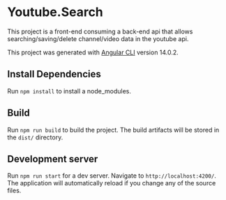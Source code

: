 # Youtube.Search

This project is a front-end consuming a back-end api that allows searching/saving/delete channel/video data in the youtube api.

This project was generated with [Angular CLI](https://github.com/angular/angular-cli) version 14.0.2.

## Install Dependencies

Run `npm install` to install a node_modules.

## Build

Run `npm run build` to build the project. The build artifacts will be stored in the `dist/` directory.

## Development server

Run `npm run start` for a dev server. Navigate to `http://localhost:4200/`. The application will automatically reload if you change any of the source files.
